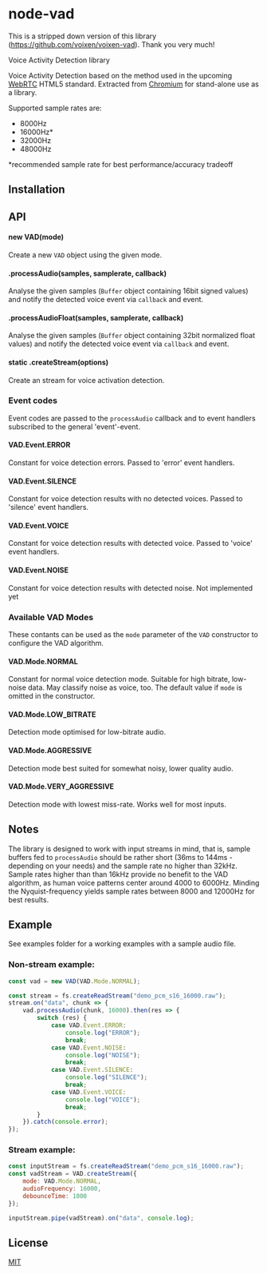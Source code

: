 # node-vad

This is a stripped down version of this library (https://github.com/voixen/voixen-vad). Thank you very much!

Voice Activity Detection library

Voice Activity Detection based on the method used in the upcoming [WebRTC](http://http://www.webrtc.org) HTML5 standard.
Extracted from [Chromium](https://chromium.googlesource.com/external/webrtc/+/branch-heads/43/webrtc/common_audio/vad/) for
stand-alone use as a library.

Supported sample rates are:
- 8000Hz
- 16000Hz*
- 32000Hz
- 48000Hz

*recommended sample rate for best performance/accuracy tradeoff

## Installation

## API

#### new VAD(mode)

Create a new `VAD` object using the given mode.

#### .processAudio(samples, samplerate, callback)

Analyse the given samples (`Buffer` object containing 16bit signed values) and notify the detected voice
event via `callback` and event.

#### .processAudioFloat(samples, samplerate, callback)

Analyse the given samples (`Buffer` object containing 32bit normalized float values) and notify the detected voice
event via `callback` and event.

#### static .createStream(options)

Create an stream for voice activation detection.


### Event codes

Event codes are passed to the `processAudio` callback and to event handlers subscribed to the general
'event'-event.

#### VAD.Event.ERROR

Constant for voice detection errors. Passed to 'error' event handlers.

#### VAD.Event.SILENCE

Constant for voice detection results with no detected voices.
Passed to 'silence' event handlers.

#### VAD.Event.VOICE

Constant for voice detection results with detected voice.
Passed to 'voice' event handlers.

#### VAD.Event.NOISE

Constant for voice detection results with detected noise.
Not implemented yet

### Available VAD Modes

These contants can be used as the `mode` parameter of the `VAD` constructor to
configure the VAD algorithm. 

#### VAD.Mode.NORMAL

Constant for normal voice detection mode. Suitable for high bitrate, low-noise data.
May classify noise as voice, too. The default value if `mode` is omitted in the constructor.

#### VAD.Mode.LOW_BITRATE

Detection mode optimised for low-bitrate audio.

#### VAD.Mode.AGGRESSIVE

Detection mode best suited for somewhat noisy, lower quality audio.

#### VAD.Mode.VERY_AGGRESSIVE

Detection mode with lowest miss-rate. Works well for most inputs.

## Notes

The library is designed to work with input streams in mind, that is, sample buffers fed to `processAudio` should be
rather short (36ms to 144ms - depending on your needs) and the sample rate no higher than 32kHz. Sample rates higher than
than 16kHz provide no benefit to the VAD algorithm, as human voice patterns center around 4000 to 6000Hz. Minding the
Nyquist-frequency yields sample rates between 8000 and 12000Hz for best results.

## Example

See examples folder for a working examples with a sample audio file.

### Non-stream example:
```javascript
const vad = new VAD(VAD.Mode.NORMAL);

const stream = fs.createReadStream("demo_pcm_s16_16000.raw");
stream.on("data", chunk => {
    vad.processAudio(chunk, 16000).then(res => {
        switch (res) {
            case VAD.Event.ERROR:
                console.log("ERROR");
                break;
            case VAD.Event.NOISE:
                console.log("NOISE");
                break;
            case VAD.Event.SILENCE:
                console.log("SILENCE");
                break;
            case VAD.Event.VOICE:
                console.log("VOICE");
                break;
        }
    }).catch(console.error);
});
```

### Stream example:
```javascript
const inputStream = fs.createReadStream("demo_pcm_s16_16000.raw");
const vadStream = VAD.createStream({
    mode: VAD.Mode.NORMAL,
    audioFrequency: 16000,
    debounceTime: 1000
});

inputStream.pipe(vadStream).on("data", console.log);
```


## License

[MIT](LICENSE)

